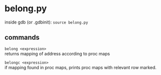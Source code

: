 # belong.py
inside gdb (or .gdbinit):
`source belong.py`

## commands
`belong <expression>`  
returns mapping of address according to proc maps

`belongc <expression>`  
if mapping found in proc maps, prints proc maps with relevant
row marked.
